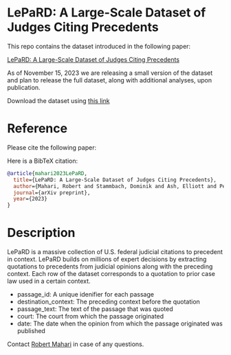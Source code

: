 # LePaRD: A Large-Scale Dataset of Judges Citing Precedents

This repo contains the dataset introduced in the following paper:

[LePaRD: A Large-Scale Dataset of Judges Citing Precedents](tbd)

As of November 15, 2023 we are releasing a small version of the dataset and plan to release the full dataset, along with additional analyses, upon publication.

Download the dataset using [this link](https://drive.google.com/drive/folders/1TLdgeWBRQ2l1CpRYDmp8ppImrm87rHV3?usp=sharing)

# Reference

Please cite the following paper:

Here is a BibTeX citation:

```bibtex
@article{mahari2023LePaRD,
  title={LePaRD: A Large-Scale Dataset of Judges Citing Precedents},
  author={Mahari, Robert and Stammbach, Dominik and Ash, Elliott and Pentland, Alex'Sandy'},
  journal={arXiv preprint},
  year={2023}
}
```


# Description

LePaRD is a massive collection of U.S. federal judicial citations to precedent in context. LePaRD builds on millions of expert decisions by extracting quotations to precedents from judicial opinions along with the preceding context. Each row of the dataset corresponds to a quotation to prior case law used in a certain context.

- passage_id: A unique idenifier for each passage
- destination_context: The preceding context before the quotation
- passage_text: The text of the passage that was quoted
- court: The court from which the passage originated
- date: The date when the opinion from which the passage originated was published

Contact [Robert Mahari](www.robertmahari.com) in case of any questions.


